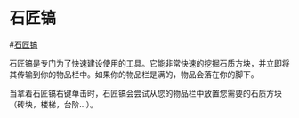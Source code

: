 # 石匠镐

#[石匠镐](item:betterwithaddons:steel_masonpick@0)

石匠镐是专门为了快速建设使用的工具。它能非常快速的挖掘石质方块，并立即将其传输到你的物品栏中。如果你的物品栏是满的，物品会落在你的脚下。

当拿着石匠镐右键单击时，石匠镐会尝试从您的物品栏中放置您需要的石质方块（砖块，楼梯，台阶...）。